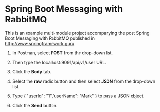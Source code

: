 # Spring Boot Messaging with RabbitMQ

This is an example multi-module project accompanying the post Spring Boot Messaging with RabbitMQ published in http://www.springframework.guru

1. In Postman, select **POST** from the drop-down list.

2. Then type the localhost:9091/api/v1/user URL.

3. Click the **Body** tab.

4. Select the **raw** radio button and then select **JSON** from the drop-down list.

5. Type { "userId": "1","userName": "Mark" } to pass a JSON object.

6. Click the **Send** button.